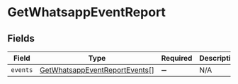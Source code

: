 # GetWhatsappEventReport


## Fields

| Field                                                                                 | Type                                                                                  | Required                                                                              | Description                                                                           |
| ------------------------------------------------------------------------------------- | ------------------------------------------------------------------------------------- | ------------------------------------------------------------------------------------- | ------------------------------------------------------------------------------------- |
| `events`                                                                              | [GetWhatsappEventReportEvents](../../models/shared/getwhatsappeventreportevents.md)[] | :heavy_minus_sign:                                                                    | N/A                                                                                   |
